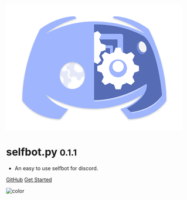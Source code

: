 ![logo](media/dgTICLL.png)

# selfbot.py <small>0.1.1</small>

* An easy to use selfbot for discord.

[GitHub](https://github.com/verixx/selfbot.py/)
[Get Started](#introduction)


![color](#00FFFF)

